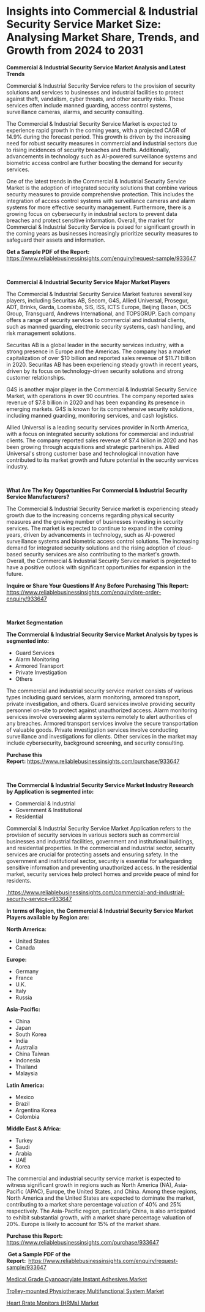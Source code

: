 <p><h1>Insights into Commercial & Industrial Security Service Market Size: Analysing Market Share, Trends, and Growth from 2024 to 2031</h1></p><p><strong>Commercial & Industrial Security Service Market Analysis and Latest Trends</strong></p>
<p><p>Commercial & Industrial Security Service refers to the provision of security solutions and services to businesses and industrial facilities to protect against theft, vandalism, cyber threats, and other security risks. These services often include manned guarding, access control systems, surveillance cameras, alarms, and security consulting.</p><p>The Commercial & Industrial Security Service Market is expected to experience rapid growth in the coming years, with a projected CAGR of 14.9% during the forecast period. This growth is driven by the increasing need for robust security measures in commercial and industrial sectors due to rising incidences of security breaches and thefts. Additionally, advancements in technology such as AI-powered surveillance systems and biometric access control are further boosting the demand for security services.</p><p>One of the latest trends in the Commercial & Industrial Security Service Market is the adoption of integrated security solutions that combine various security measures to provide comprehensive protection. This includes the integration of access control systems with surveillance cameras and alarm systems for more effective security management. Furthermore, there is a growing focus on cybersecurity in industrial sectors to prevent data breaches and protect sensitive information. Overall, the market for Commercial & Industrial Security Service is poised for significant growth in the coming years as businesses increasingly prioritize security measures to safeguard their assets and information.</p></p>
<p><strong>Get a Sample PDF of the Report:&nbsp;</strong> <a href="https://www.reliablebusinessinsights.com/enquiry/request-sample/933647">https://www.reliablebusinessinsights.com/enquiry/request-sample/933647</a></p>
<p>&nbsp;</p>
<p><strong>Commercial & Industrial Security Service Major Market Players</strong></p>
<p><p>The Commercial & Industrial Security Service Market features several key players, including Securitas AB, Secom, G4S, Allied Universal, Prosegur, ADT, Brinks, Garda, Loomisba, SIS, ISS, ICTS Europe, Beijing Baoan, OCS Group, Transguard, Andrews International, and TOPSGRUP. Each company offers a range of security services to commercial and industrial clients, such as manned guarding, electronic security systems, cash handling, and risk management solutions.</p><p>Securitas AB is a global leader in the security services industry, with a strong presence in Europe and the Americas. The company has a market capitalization of over $10 billion and reported sales revenue of $11.71 billion in 2020. Securitas AB has been experiencing steady growth in recent years, driven by its focus on technology-driven security solutions and strong customer relationships.</p><p>G4S is another major player in the Commercial & Industrial Security Service Market, with operations in over 90 countries. The company reported sales revenue of $7.8 billion in 2020 and has been expanding its presence in emerging markets. G4S is known for its comprehensive security solutions, including manned guarding, monitoring services, and cash logistics.</p><p>Allied Universal is a leading security services provider in North America, with a focus on integrated security solutions for commercial and industrial clients. The company reported sales revenue of $7.4 billion in 2020 and has been growing through acquisitions and strategic partnerships. Allied Universal's strong customer base and technological innovation have contributed to its market growth and future potential in the security services industry.</p></p>
<p>&nbsp;</p>
<p><strong>What Are The Key Opportunities For Commercial & Industrial Security Service Manufacturers?</strong></p>
<p><p>The Commercial & Industrial Security Service market is experiencing steady growth due to the increasing concerns regarding physical security measures and the growing number of businesses investing in security services. The market is expected to continue to expand in the coming years, driven by advancements in technology, such as AI-powered surveillance systems and biometric access control solutions. The increasing demand for integrated security solutions and the rising adoption of cloud-based security services are also contributing to the market's growth. Overall, the Commercial & Industrial Security Service market is projected to have a positive outlook with significant opportunities for expansion in the future.</p></p>
<p><strong>Inquire or Share Your Questions If Any Before Purchasing This Report:</strong> <a href="https://www.reliablebusinessinsights.com/enquiry/pre-order-enquiry/933647">https://www.reliablebusinessinsights.com/enquiry/pre-order-enquiry/933647</a></p>
<p>&nbsp;</p>
<p><strong>Market Segmentation</strong></p>
<p><strong>The Commercial & Industrial Security Service Market Analysis by types is segmented into:</strong></p>
<p><ul><li>Guard Services</li><li>Alarm Monitoring</li><li>Armored Transport</li><li>Private Investigation</li><li>Others</li></ul></p>
<p><p>The commercial and industrial security service market consists of various types including guard services, alarm monitoring, armored transport, private investigation, and others. Guard services involve providing security personnel on-site to protect against unauthorized access. Alarm monitoring services involve overseeing alarm systems remotely to alert authorities of any breaches. Armored transport services involve the secure transportation of valuable goods. Private investigation services involve conducting surveillance and investigations for clients. Other services in the market may include cybersecurity, background screening, and security consulting.</p></p>
<p><strong>Purchase this Report:&nbsp;</strong><a href="https://www.reliablebusinessinsights.com/purchase/933647">https://www.reliablebusinessinsights.com/purchase/933647</a></p>
<p>&nbsp;</p>
<p><strong>The Commercial & Industrial Security Service Market Industry Research by Application is segmented into:</strong></p>
<p><ul><li>Commercial & Industrial</li><li>Government & Institutional</li><li>Residential</li></ul></p>
<p><p>Commercial & Industrial Security Service Market Application refers to the provision of security services in various sectors such as commercial businesses and industrial facilities, government and institutional buildings, and residential properties. In the commercial and industrial sector, security services are crucial for protecting assets and ensuring safety. In the government and institutional sector, security is essential for safeguarding sensitive information and preventing unauthorized access. In the residential market, security services help protect homes and provide peace of mind for residents.</p></p>
<p><a href="https://www.reliablebusinessinsights.com/commercial-and-industrial-security-service-r933647">&nbsp;https://www.reliablebusinessinsights.com/commercial-and-industrial-security-service-r933647</a></p>
<p><strong>In terms of Region, the Commercial & Industrial Security Service Market Players available by Region are:</strong></p>
<p>
    <p> <strong> North America: </strong>
        <ul>
            <li>United States</li>
            <li>Canada</li>
        </ul>
        </p> 
    <p> <strong> Europe: </strong>
        <ul>
            <li>Germany</li>
            <li>France</li>
            <li>U.K.</li>
            <li>Italy</li>
            <li>Russia</li>
        </ul>
        </p> 
    <p> <strong> Asia-Pacific: </strong>
        <ul>
            <li>China</li>
            <li>Japan</li>
            <li>South Korea</li>
            <li>India</li>
            <li>Australia</li>
            <li>China Taiwan</li>
            <li>Indonesia</li>
            <li>Thailand</li>
            <li>Malaysia</li>
        </ul>
        </p> 
    <p> <strong> Latin America: </strong>
        <ul>
            <li>Mexico</li>
            <li>Brazil</li>
            <li>Argentina Korea</li>
            <li>Colombia</li>
        </ul>
        </p> 
    <p> <strong> Middle East & Africa: </strong>
        <ul>
            <li>Turkey</li>
            <li>Saudi</li>
            <li>Arabia</li>
            <li>UAE</li>
            <li>Korea</li>
        </ul>
    </p>
    </p>
<p><p>The commercial and industrial security service market is expected to witness significant growth in regions such as North America (NA), Asia-Pacific (APAC), Europe, the United States, and China. Among these regions, North America and the United States are expected to dominate the market, contributing to a market share percentage valuation of 40% and 25% respectively. The Asia-Pacific region, particularly China, is also anticipated to exhibit substantial growth, with a market share percentage valuation of 20%. Europe is likely to account for 15% of the market share.</p></p>
<p><strong>Purchase this Report: </strong><a href="https://www.reliablebusinessinsights.com/purchase/933647">https://www.reliablebusinessinsights.com/purchase/933647</a></p>
<p>&nbsp;<strong>Get a Sample PDF of the Report:&nbsp;&nbsp;</strong><a href="https://www.reliablebusinessinsights.com/enquiry/request-sample/933647">https://www.reliablebusinessinsights.com/enquiry/request-sample/933647</a></p>
<p><strong></strong></p>
<p><p><a href="https://github.com/JermaineCrona2023/Market-Research-Report-List-1/blob/main/medical-grade-cyanoacrylate-instant-adhesives-market.md">Medical Grade Cyanoacrylate Instant Adhesives Market</a></p><p><a href="https://github.com/AlysaLedner2023/Market-Research-Report-List-1/blob/main/trolley-mounted-physiotherapy-multifunctional-system-market.md">Trolley-mounted Physiotherapy Multifunctional System Market</a></p><p><a href="https://github.com/Sherrillcrooksxa8i18ucf2m/Market-Research-Report-List-3/blob/main/heart-rrate-monitors-hrms-market.md">Heart Rrate Monitors (HRMs) Market</a></p></p>